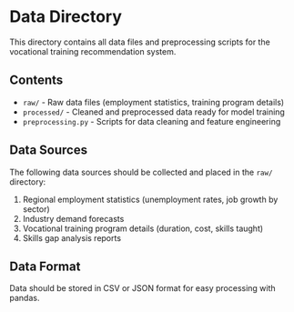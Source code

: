 # Data Directory

This directory contains all data files and preprocessing scripts for the vocational training recommendation system.

## Contents

- `raw/` - Raw data files (employment statistics, training program details)
- `processed/` - Cleaned and preprocessed data ready for model training
- `preprocessing.py` - Scripts for data cleaning and feature engineering

## Data Sources

The following data sources should be collected and placed in the `raw/` directory:

1. Regional employment statistics (unemployment rates, job growth by sector)
2. Industry demand forecasts
3. Vocational training program details (duration, cost, skills taught)
4. Skills gap analysis reports

## Data Format

Data should be stored in CSV or JSON format for easy processing with pandas.